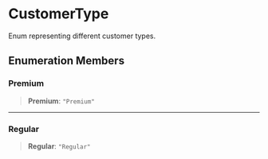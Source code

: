 # CustomerType

Enum representing different customer types.

## Enumeration Members

### Premium

> **Premium**: `"Premium"`

***

### Regular

> **Regular**: `"Regular"`
